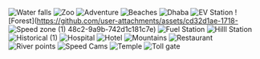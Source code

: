 ![Water falls](https://github.com/user-attachments/assets/3e60e5a0-b2b8-4203-bfff-5ea34ed0d0e3)
![Zoo](https://github.com/user-attachments/assets/2ccdb599-892e-4e9d-9c12-c06ec8525776)
![Adventure](https://github.com/user-attachments/assets/ca2d4289-6e43-4c7c-aa46-586d13868490)
![Beaches](https://github.com/user-attachments/assets/de716094-be9c-40bd-8a0c-a29a8062e0d4)
![Dhaba](https://github.com/user-attachments/assets/2e8cfefd-8ef4-4451-a8fc-b3f5d65da582)
![EV Station](https://github.com/user-attachments/assets/5d601dd0-3b77-4170-9b05-7b242fe8875c)
![Forest](https://github.com/user-attachments/assets/cd32d1ae-1718-
![Speed zone (1)](https://github.com/user-attachments/assets/641ae443-5905-4a7b-b5f3-83baca0828bd)
48c2-9a9b-742d1c181c7e)
![Fuel Station](https://github.com/user-attachments/assets/e55279ae-70ea-4776-808c-08136b6bfc0d)
![Hilll Station](https://github.com/user-attachments/assets/4c31944a-6d1d-40c3-867f-4d15ba861b0b)
![Historical (1)](https://github.com/user-attachments/assets/9e62bbae-c8d0-4a56-9bef-5fe99727ebd6)
![Hospital](https://github.com/user-attachments/assets/7f1ef158-1d04-4409-a9ff-ee3b58525cd0)
![Hotel](https://github.com/user-attachments/assets/38f838a2-7cb1-449d-8b04-ddb37086e8a3)
![Mountains](https://github.com/user-attachments/assets/834d38e6-f205-4262-84db-8240a940d90b)
![Restaurant](https://github.com/user-attachments/assets/ba6d4c21-cd55-4581-9724-9fe4375d6c29)
![River points](https://github.com/user-attachments/assets/c84f72fd-814e-444c-93d1-54d251ad3c43)
![Speed Cams](https://github.com/user-attachments/assets/fee5e2d0-ab4e-4dbb-8247-3fc1aaa71da2)
![Temple](https://github.com/user-attachments/assets/acae9106-5659-4fe8-adc3-b1e5202ed73e)
![Toll gate](https://github.com/user-attachments/assets/0d06e3de-4a0d-4152-954f-11a5be69c9a3)
